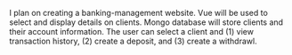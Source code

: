 I plan on creating a banking-management website.
Vue will be used to select and display details on clients.
Mongo database will store clients and their account information.
The user can select a client and (1) view transaction history, (2) create a deposit, and (3) create a withdrawl.
